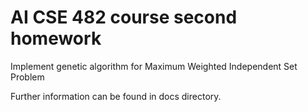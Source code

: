 # AI CSE 482 course second homework

Implement genetic algorithm for Maximum Weighted Independent Set Problem

Further information can be found in docs directory.
